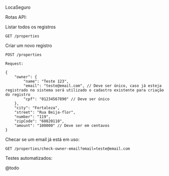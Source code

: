 LocaSeguro

Rotas API:

Listar todos os registros
```
GET /properties
```

Criar um novo registro
```
POST /properties

Request:

{
    "owner": {
        "name": "Teste 123",
        "email": "teste@email.com", // Deve ser único, caso já esteja registrado no sistema será utilizado o cadastro existente para criação do registro
        "cpf": "01234567890" // Deve ser único
    },
    "city": "Fortaleza",
    "street": "Rua Beija-flor",
    "number": "119",
    "zipCode": "60820110",
    "amount": "100000" // Deve ser em centavos
}
```

Checar se um email já está em uso:
```
GET /properties/check-owner-email?email=teste@email.com
```


Testes automatizados:

@todo